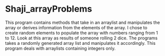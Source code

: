 # Shaji_arrayProblems
This program contains methods that take in an arraylist and manipulates the array or derives information from the elements of the array.   I chose to create random elements to populate the array with numbers ranging from 1 to 12. Look at this array as results of someone  rolling 2 dice. The programs takes a randomly generated array list and manipulates it accordingly. This program deals with arraylists containing integers only.
